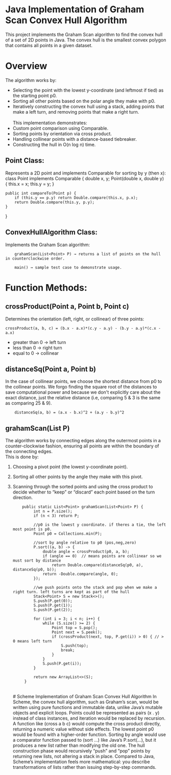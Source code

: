 # Java Implementation of Graham Scan Convex Hull Algorithm
This project implements the Graham Scan algorithm to find the convex hull of a set of 2D points in Java.
The convex hull is the smallest convex polygon that contains all points in a given dataset.

# Overview
The algorithm works by:
- Selecting the point with the lowest y-coordinate (and leftmost if tied) as the starting point p0.
- Sorting all other points based on the polar angle they make with p0.
- Iteratively constructing the convex hull using a stack, adding points that make a left turn, and removing points that make a right turn.
<br><br>This implementation demonstrates:
- Custom point comparison using Comparable.
- Sorting points by orientation via cross product.
- Handling collinear points with a distance-based tiebreaker.
- Constructing the hull in O(n log n) time.

## Point Class:
Represents a 2D point and implements Comparable<Point> for sorting by y (then x):
        class Point implements Comparable<Point> {
    double x, y;
    Point(double x, double y) { this.x = x; this.y = y; }

    public int compareTo(Point p) {
        if (this.y == p.y) return Double.compare(this.x, p.x);
        return Double.compare(this.y, p.y);
    }
}

## ConvexHullAlgorithm Class:
Implements the Graham Scan algorithm:

        grahamScan(List<Point> P) → returns a list of points on the hull in counterclockwise order.
        
        main() → sample test case to demonstrate usage.

# Function Methods:
## crossProduct(Point a, Point b, Point c)
Determines the orientation (left, right, or collinear) of three points:<br>

    crossProduct(a, b, c) = (b.x - a.x)*(c.y - a.y) - (b.y - a.y)*(c.x - a.x)
  
- greater than 0 -> left turn
- less than 0 -> right turn
- equal to 0 -> collinear

## distanceSq(Point a, Point b)
In the case of collinear points, we choose the shortest distance from p0 to the collinear points. We forgo finding the square root of the distances to save computational power and because we don't explicitly care about the exact distance, just the relative distance (i.e, comparing 5 & 3 is the same as comparing 25 & 9).

        distanceSq(a, b) = (a.x - b.x)^2 + (a.y - b.y)^2

## grahamScan(List<Point> P)
The algorithm works by connecting edges along the outermost points in a counter-clockwise fashion, ensuring all points are within the boundary of the connecting edges.
<br> This is done by:
1. Choosing a pivot point (the lowest y-coordinate point).

2. Sorting all other points by the angle they make with this pivot.

3. Scanning through the sorted points and using the cross product to decide whether to “keep” or “discard” each point based on the turn direction.

           public static List<Point> grahamScan(List<Point> P) {
                int n = P.size();
                if (n < 3) return P;
        
                //p0 is the lowest y coordinate. if theres a tie, the left most point is p0.
                Point p0 = Collections.min(P);
        
                //sort by angle relative to p0 (pos,neg,zero)
                P.sort((a, b) -> {
                    double angle = crossProduct(p0, a, b);
                    if (angle == 0)  // means points are collinear so we must sort by distance
                        return Double.compare(distanceSq(p0, a), distanceSq(p0, b));
                    return -Double.compare(angle, 0); 
                });
        
                //we push points onto the stack and pop when we make a right turn. left turns are kept as part of the hull
                Stack<Point> S = new Stack<>();
                S.push(P.get(0));
                S.push(P.get(1));
                S.push(P.get(2));
        
                for (int i = 3; i < n; i++) {
                    while (S.size() >= 2) {
                        Point top = S.pop();
                        Point next = S.peek();
                        if (crossProduct(next, top, P.get(i)) > 0) { // > 0 means left turn
                            S.push(top);
                            break;
                        }
                    }
                    S.push(P.get(i));
                }
        
                return new ArrayList<>(S);
            }

   <br>
   # Scheme Implementation of Graham Scan Convex Hull Algorithm
   In Scheme, the convex hull algorithm, such as Graham’s scan, would be written using pure functions and immutable data, unlike Java’s mutable objects and explicit loops. Points could be represented as pairs (x . y) instead of class instances, and iteration would be replaced by recursion. A function like 
   (cross a b c) would compute the cross product directly, returning a numeric value without side effects. The lowest point p0 would be found with a higher-order function. Sorting by angle would use a comparator function passed to (sort ...) like Java’s P.sort(...), but it produces a new list rather than modifying       the old one. The hull construction phase would recursively “push” and “pop” points by returning new lists, not altering a stack in place. Compared to Java, Scheme’s implementation feels more mathematical: you describe transformations of lists   rather than issuing step-by-step commands.
   
